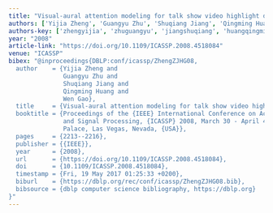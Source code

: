 ```yaml
---
title: "Visual-aural attention modeling for talk show video highlight detection"
authors: ['Yijia Zheng', 'Guangyu Zhu', 'Shuqiang Jiang', 'Qingming Huang', 'Wen Gao 0001']
authors-key: ['zhengyijia', 'zhuguangyu', 'jiangshuqiang', 'huangqingming', 'gaowen']
year: "2008"
article-link: "https://doi.org/10.1109/ICASSP.2008.4518084"
venue: "ICASSP"
bibex: "@inproceedings{DBLP:conf/icassp/ZhengZJHG08,
  author    = {Yijia Zheng and
               Guangyu Zhu and
               Shuqiang Jiang and
               Qingming Huang and
               Wen Gao},
  title     = {Visual-aural attention modeling for talk show video highlight detection},
  booktitle = {Proceedings of the {IEEE} International Conference on Acoustics, Speech,
               and Signal Processing, {ICASSP} 2008, March 30 - April 4, 2008, Caesars
               Palace, Las Vegas, Nevada, {USA}},
  pages     = {2213--2216},
  publisher = {{IEEE}},
  year      = {2008},
  url       = {https://doi.org/10.1109/ICASSP.2008.4518084},
  doi       = {10.1109/ICASSP.2008.4518084},
  timestamp = {Fri, 19 May 2017 01:25:33 +0200},
  biburl    = {https://dblp.org/rec/conf/icassp/ZhengZJHG08.bib},
  bibsource = {dblp computer science bibliography, https://dblp.org}
}"
---
```

